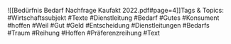 
![[Bedürfnis Bedarf Nachfrage Kaufakt 2022.pdf#page=4]]Tags & Topics:
   #Wirtschaftssubjekt
   #Texte
   #Dienstleitung
   #Bedarf
   #Gutes
   #Konsument
   #hoffen
   #Weil
   #Gut
   #Geld
   #Entscheidung
   #Dienstleitungen
   #Bedarfs
   #Traum
   #Reihung
   #Hoffen
   #Präferenzreihung
   #Text